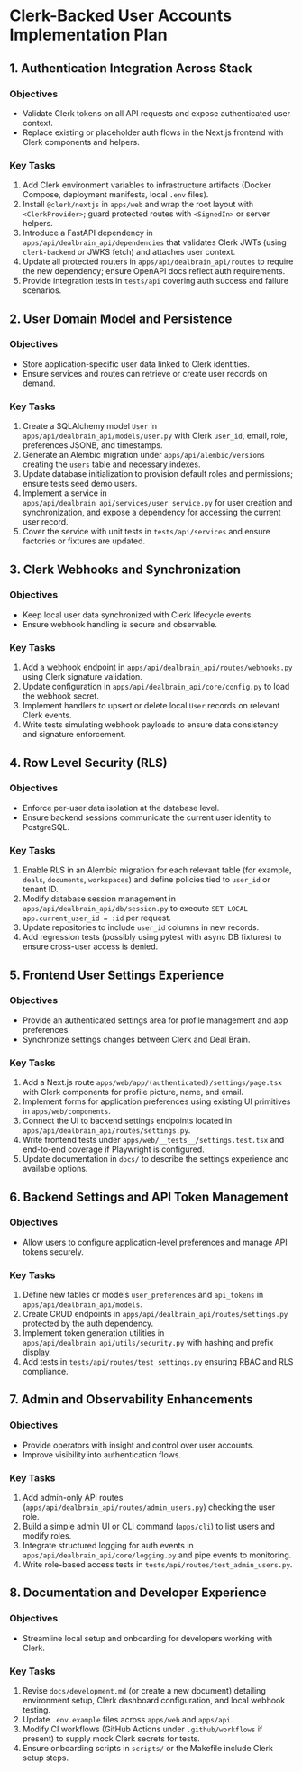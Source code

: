 # Clerk-Backed User Accounts Implementation Plan

## 1. Authentication Integration Across Stack
### Objectives
- Validate Clerk tokens on all API requests and expose authenticated user context.
- Replace existing or placeholder auth flows in the Next.js frontend with Clerk components and helpers.

### Key Tasks
1. Add Clerk environment variables to infrastructure artifacts (Docker Compose, deployment manifests, local `.env` files).
2. Install `@clerk/nextjs` in `apps/web` and wrap the root layout with `<ClerkProvider>`; guard protected routes with `<SignedIn>` or server helpers.
3. Introduce a FastAPI dependency in `apps/api/dealbrain_api/dependencies` that validates Clerk JWTs (using `clerk-backend` or JWKS fetch) and attaches user context.
4. Update all protected routers in `apps/api/dealbrain_api/routes` to require the new dependency; ensure OpenAPI docs reflect auth requirements.
5. Provide integration tests in `tests/api` covering auth success and failure scenarios.

## 2. User Domain Model and Persistence
### Objectives
- Store application-specific user data linked to Clerk identities.
- Ensure services and routes can retrieve or create user records on demand.

### Key Tasks
1. Create a SQLAlchemy model `User` in `apps/api/dealbrain_api/models/user.py` with Clerk `user_id`, email, role, preferences JSONB, and timestamps.
2. Generate an Alembic migration under `apps/api/alembic/versions` creating the `users` table and necessary indexes.
3. Update database initialization to provision default roles and permissions; ensure tests seed demo users.
4. Implement a service in `apps/api/dealbrain_api/services/user_service.py` for user creation and synchronization, and expose a dependency for accessing the current user record.
5. Cover the service with unit tests in `tests/api/services` and ensure factories or fixtures are updated.

## 3. Clerk Webhooks and Synchronization
### Objectives
- Keep local user data synchronized with Clerk lifecycle events.
- Ensure webhook handling is secure and observable.

### Key Tasks
1. Add a webhook endpoint in `apps/api/dealbrain_api/routes/webhooks.py` using Clerk signature validation.
2. Update configuration in `apps/api/dealbrain_api/core/config.py` to load the webhook secret.
3. Implement handlers to upsert or delete local `User` records on relevant Clerk events.
4. Write tests simulating webhook payloads to ensure data consistency and signature enforcement.

## 4. Row Level Security (RLS)
### Objectives
- Enforce per-user data isolation at the database level.
- Ensure backend sessions communicate the current user identity to PostgreSQL.

### Key Tasks
1. Enable RLS in an Alembic migration for each relevant table (for example, `deals`, `documents`, `workspaces`) and define policies tied to `user_id` or tenant ID.
2. Modify database session management in `apps/api/dealbrain_api/db/session.py` to execute `SET LOCAL app.current_user_id = :id` per request.
3. Update repositories to include `user_id` columns in new records.
4. Add regression tests (possibly using pytest with async DB fixtures) to ensure cross-user access is denied.

## 5. Frontend User Settings Experience
### Objectives
- Provide an authenticated settings area for profile management and app preferences.
- Synchronize settings changes between Clerk and Deal Brain.

### Key Tasks
1. Add a Next.js route `apps/web/app/(authenticated)/settings/page.tsx` with Clerk components for profile picture, name, and email.
2. Implement forms for application preferences using existing UI primitives in `apps/web/components`.
3. Connect the UI to backend settings endpoints located in `apps/api/dealbrain_api/routes/settings.py`.
4. Write frontend tests under `apps/web/__tests__/settings.test.tsx` and end-to-end coverage if Playwright is configured.
5. Update documentation in `docs/` to describe the settings experience and available options.

## 6. Backend Settings and API Token Management
### Objectives
- Allow users to configure application-level preferences and manage API tokens securely.

### Key Tasks
1. Define new tables or models `user_preferences` and `api_tokens` in `apps/api/dealbrain_api/models`.
2. Create CRUD endpoints in `apps/api/dealbrain_api/routes/settings.py` protected by the auth dependency.
3. Implement token generation utilities in `apps/api/dealbrain_api/utils/security.py` with hashing and prefix display.
4. Add tests in `tests/api/routes/test_settings.py` ensuring RBAC and RLS compliance.

## 7. Admin and Observability Enhancements
### Objectives
- Provide operators with insight and control over user accounts.
- Improve visibility into authentication flows.

### Key Tasks
1. Add admin-only API routes (`apps/api/dealbrain_api/routes/admin_users.py`) checking the user role.
2. Build a simple admin UI or CLI command (`apps/cli`) to list users and modify roles.
3. Integrate structured logging for auth events in `apps/api/dealbrain_api/core/logging.py` and pipe events to monitoring.
4. Write role-based access tests in `tests/api/routes/test_admin_users.py`.

## 8. Documentation and Developer Experience
### Objectives
- Streamline local setup and onboarding for developers working with Clerk.

### Key Tasks
1. Revise `docs/development.md` (or create a new document) detailing environment setup, Clerk dashboard configuration, and local webhook testing.
2. Update `.env.example` files across `apps/web` and `apps/api`.
3. Modify CI workflows (GitHub Actions under `.github/workflows` if present) to supply mock Clerk secrets for tests.
4. Ensure onboarding scripts in `scripts/` or the Makefile include Clerk setup steps.
